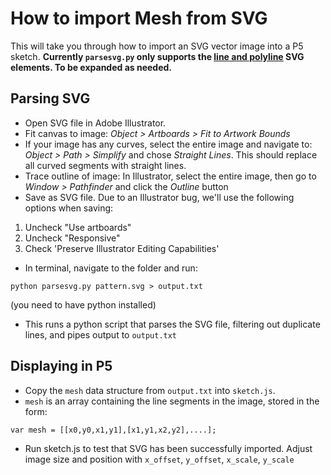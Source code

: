 How to import Mesh from SVG
==============

This will take you through how to import an SVG vector image into a P5 sketch. **Currently `parsesvg.py` only supports the [line and polyline](https://www.w3.org/TR/SVG/shapes.html) SVG elements. To be expanded as needed.**

Parsing SVG
--------------
- Open SVG file in Adobe Illustrator. 
- Fit canvas to image: *Object > Artboards > Fit to Artwork Bounds*
- If your image has any curves, select the entire image and navigate to: *Object > Path > Simplify* and chose *Straight Lines*. This should replace all curved segments with straight lines. 
- Trace outline of image: In Illustrator, select the entire image, then go to *Window > Pathfinder* and click the *Outline* button
- Save as SVG file. Due to an Illustrator bug, we'll use the following options when saving:
1) Uncheck "Use artboards" 
2) Uncheck "Responsive"
3) Check 'Preserve Illustrator Editing Capabilities' 

- In terminal, navigate to the folder and run:
```
python parsesvg.py pattern.svg > output.txt
```
(you need to have python installed)
- This runs a python script that parses the SVG file, filtering out duplicate lines, and pipes output to `output.txt`


Displaying in P5
--------------
- Copy the `mesh` data structure from `output.txt` into `sketch.js`. 
- `mesh` is an array containing the line segments in the image, stored in the form:
```
var mesh = [[x0,y0,x1,y1],[x1,y1,x2,y2],....];
```
- Run sketch.js to test that SVG has been successfully imported. Adjust image size and position with `x_offset`, `y_offset`, `x_scale`, `y_scale`

